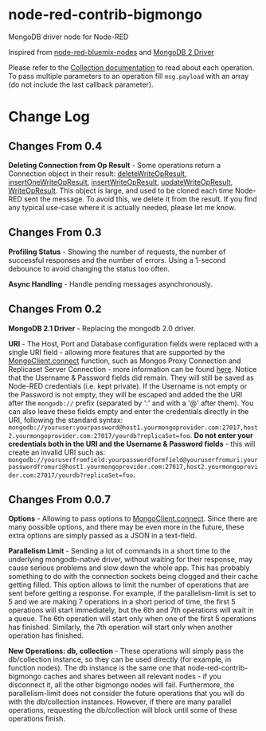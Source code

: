 # node-red-contrib-bigmongo
MongoDB driver node for Node-RED

Inspired from [node-red-bluemix-nodes](https://github.com/node-red/node-red-bluemix-nodes/tree/master/mongo) and [MongoDB 2 Driver](http://mongodb.github.io/node-mongodb-native/2.1)

Please refer to the [Collection documentation](http://mongodb.github.io/node-mongodb-native/2.1/api/Collection.html) to read about each operation.
To pass multiple parameters to an operation fill `msg.payload` with an array (do not include the last callback parameter).

# Change Log

## Changes From 0.4
**Deleting Connection from Op Result** - Some operations return a Connection object in their result:
[deleteWriteOpResult](http://mongodb.github.io/node-mongodb-native/2.1/api/Collection.html#~deleteWriteOpResult),
[insertOneWriteOpResult](http://mongodb.github.io/node-mongodb-native/2.1/api/Collection.html#~insertOneWriteOpResult),
[insertWriteOpResult](http://mongodb.github.io/node-mongodb-native/2.1/api/Collection.html#~insertWriteOpResult),
[updateWriteOpResult](http://mongodb.github.io/node-mongodb-native/2.1/api/Collection.html#~updateWriteOpResult),
[WriteOpResult](http://mongodb.github.io/node-mongodb-native/2.1/api/Collection.html#~WriteOpResult).
This object is large, and used to be cloned each time Node-RED sent the message.
To avoid this, we delete it from the result.
If you find any typical use-case where it is actually needed, please let me know.

## Changes From 0.3
**Profiling Status** - Showing the number of requests, the number of successful responses and the number of errors.
Using a 1-second debounce to avoid changing the status too often.

**Async Handling** - Handle pending messages asynchronously.

## Changes From 0.2
**MongoDB 2.1 Driver** - Replacing the mongodb 2.0 driver.

**URI** -
The Host, Port and Database configuration fields were replaced with a single URI field - allowing more features that are supported by the [MongoClient.connect](http://mongodb.github.io/node-mongodb-native/2.1/api/MongoClient.html#.connect) function, such as Mongos Proxy Connection and Replicaset Server Connection - more information can be found [here](http://mongodb.github.io/node-mongodb-native/2.0/tutorials/connecting).
Notice that the Username & Password fields did remain. They will still be saved as Node-RED credentials (i.e. kept private). If the Username is not empty or the Password is not empty, they will be escaped and added the the URI after the `mongodb://` prefix (separated by ':' and with a '@' after them). You can also leave these fields empty and enter the credentials directly in the URI, following the standard syntax: `mongodb://youruser:yourpassword@host1.yourmongoprovider.com:27017,host2.yourmongoprovider.com:27017/yourdb?replicaSet=foo`. **Do not enter your credentials both in the URI and the Username & Password fields** - this will create an invalid URI such as: `mongodb://youruserfromfield:yourpasswordformfield@youruserfromuri:yourpasswordfromuri@host1.yourmongoprovider.com:27017,host2.yourmongoprovider.com:27017/yourdb?replicaSet=foo`.

## Changes From 0.0.7
**Options** -
Allowing to pass options to [MongoClient.connect](http://mongodb.github.io/node-mongodb-native/2.1/api/MongoClient.html#.connect).
Since there are many possible options, and there may be even more in the future, these extra options are simply passed as a JSON in a text-field.

**Parallelism Limit** - Sending a lot of commands in a short time to the underlying mongodb-native driver, without waiting for their response, may cause serious problems and slow down the whole app.
This has probably something to do with the connection sockets being clogged and their cache getting filled.
This option allows to limit the number of operations that are sent before getting a response.
For example, if the parallelism-limit is set to 5 and we are making 7 operations in a short period of time, the first 5 operations will start immediately, but the 6th and 7th operations will wait in a queue.
The 6th operation will start only when one of the first 5 operations has finished.
Similarly, the 7th operation will start only when another operation has finished.

**New Operations: db, collection** - These operations will simply pass the db/collection instance, so they can be used directly (for example, in function nodes).
The db instance is the same one that node-red-contrib-bigmongo caches and shares between all relevant nodes - if you disconnect it, all the other bigmongo nodes will fail.
Furthermore, the parallelism-limit does not consider the future operations that you will do with the db/collection instances.
However, if there are many parallel operations, requesting the db/collection will block until some of these operations finish.
